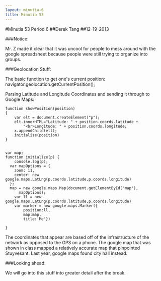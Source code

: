 ```yaml
---
layout: minutia-6
title: Minutia 53
---
```


#Minutia 53 Period 6
##Derek Tang
##12-19-2013

###Notice:

Mr. Z made it clear that it was uncool for people to mess around with the google spreadsheet because people were still trying to organize into groups.

###Geolocation Stuff:

The basic function to get one's current position:
	navigator.geolocation.getCurrentPosition();


Parsing Latitude and Longitude Coordinates and sending it through to Google Maps:

	function showPosition(position)
	{
	    var elt = document.createElement("p");
	    elt.innerHTML="Latitude: " + position.coords.latitude + 
	        "<br>Longitude: " + position.coords.longitude; 
	    x.appendChild(elt);
	    initialize(position)
	}


	var map;
	function initialize(p) {
	    console.log(p);
	  var mapOptions = {
	    zoom: 11,
	    center: new google.maps.LatLng(p.coords.latitude,p.coords.longitude)
	  };
	  map = new google.maps.Map(document.getElementById('map'),
	      mapOptions);
	    var ll = new google.maps.LatLng(p.coords.latitude,p.coords.longitude)
	    var marker = new google.maps.Marker({
	        position:ll,
	        map:map,
	        title:'Me'})

	}

The coordinates that appear are based off of the infrastructure of the network as opposed to the GPS on a phone. The google map that was shown in class mapped a relatively accurate map that pinpointed Stuyvesant. Last year, google maps found city hall instead.

###Looking ahead:

We will go into this stuff into greater detail after the break.